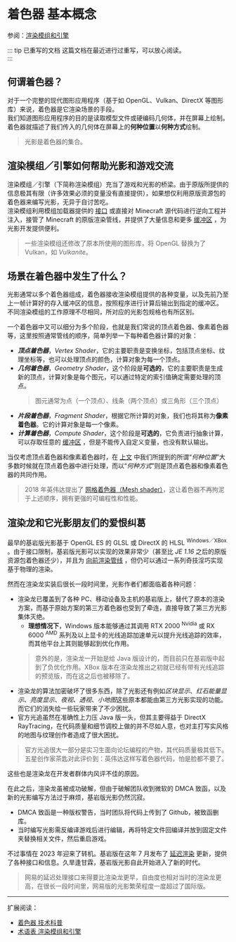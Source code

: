 # 着色器 基本概念

参阅：[渲染模组和引擎](terms.md#渲染模组和引擎)

::: tip 已重写的文档
这篇文档在最近进行过重写，可以放心阅读。  
:::

## 何谓着色器？

对于一个完整的现代图形应用程序（基于如 OpenGL、Vulkan、DirectX 等图形库）来说，着色器是它渲染场景的手段。  
我们知道图形应用程序的目的是读取模型文件或硬编码几何体，并在屏幕上绘制。着色器就描述了我们传入的几何体在屏幕上的**何种位置**以**何种方式**绘制。

> 光影是着色器的集合。

## 渲染模组／引擎如何帮助光影和游戏交流

渲染模组／引擎（下简称渲染模组）充当了游戏和光影的桥梁。由于原版所提供的信息极其有限（许多效果必须的变量没有直接提供），如果想仅利用原版资源包的着色器来编写光影，无异于自讨苦吃。  
渲染模组利用模组加载器提供的 [接口](terms.md#应用程序接口) 或直接对 Minecraft 源代码进行逆向工程并注入，接管了 Minecraft 的原版渲染管线，并提供了大量信息和更多 [缓冲区](terms.md#缓冲区) ，为光影开发提供便利。

> 一些渲染模组还修改了原本所使用的图形库，将 OpenGL 替换为了 Vulkan，如 *Vulkanite*。

## 场景在着色器中发生了什么？

光影通常以多个着色器组成，着色器接收渲染模组提供的各种变量，以及先前乃至上一帧计算好的存入缓冲区的信息，按照程序进行计算后输出到指定的缓冲区。  
不同渲染模组的工作原理不尽相同，所对应的光影包规格也有所区别。

一个着色器中又可以细分为多个阶段，也就是我们常说的顶点着色器、像素着色器等，这里按照通常管线的顺序，简单列举一下每种着色器计算的对象：

- ***顶点着色器***，*Vertex Shader*，它的主要职责是变换坐标，包括顶点坐标、纹理坐标等，也可以处理顶点的颜色，计算对象为每一个顶点。
- ***几何着色器***，*Geometry Shader*，这个阶段是**可选的**，它的主要职责是生成新的顶点，计算对象是每个图元，可以通过特定的索引值确定需要处理的顶点。
  > 图元通常为点（一个顶点）、线条（两个顶点）或三角形（三个顶点）
- ***片段着色器***，*Fragment Shader*，根据它所计算的对象，我们也将其称为**像素着色器**。它的计算对象是每一个像素。
- ***计算着色器***，*Compute Shader*，这个阶段是**可选的**，它负责进行抽象计算，可以存取任意的 [缓冲区](terms.md#缓冲区) ，但是不能传入自定义变量，也没有默认输出。

当仅考虑顶点着色器和像素着色器时，在 [上文](#何谓着色器) 中我们所提到的所谓“*何种位置*”大多数时候就在顶点着色器中进行处理，而以“*何种方式*”则是顶点着色器和像素着色器的共同作用。

> 2018 年英伟达提出了 [网格着色器（Mesh shader）](https://developer.nvidia.com/zh-cn/blog/introduction-turing-mesh-shaders/)，这让着色器不再拘泥于上述顺序，拥有更强的可编程性和性能。

## 渲染龙和它光影朋友们的爱恨纠葛

最早的基岩版光影基于 OpenGL ES 的 GLSL 或 DirectX 的 HLSL <sup>Windows／XBox</sup> 。由于接口限制，基岩版光影可以实现的效果非常少（甚至比 *JE 1.16* 之后的原版资源包着色器还少），并且为 [向前渲染管线](terms.md#向前渲染法) ，但仍可以通过一系列奇技淫巧实现基于物理的渲染。

然而在渲染龙实装后很长一段时间里，光影作者们都面临着各种问题：

- 渲染龙已覆盖到了各种 PC、移动设备及主机的基岩版上，替代了原本的渲染方案，而基于原始方案的第三方着色器也受到了牵连，直接导致了第三方光影集体灭绝。
  - **理想情况下**，Windows 版本能够通过其调用 RTX 2000 <sup>Nvidia</sup> 或 RX 6000 <sup>AMD</sup> 系列及以上显卡的光线追踪加速单元以提升光线追踪的效率，而其他平台上其则能够起到优化作用。
  > 意外的是，渲染龙一开始是给 Java 版设计的，而目前只在基岩版中起到了负优化作用。XBox 版本在渲染龙推出之初就已经有带有光线追踪的预览版，而在这之后也被移除了。
- 渲染龙的算法加密破坏了很多东西，除了光影还有例如*区块显示*、*红石能量显示*、*亮度显示*、*夜视*、*透视*、*小地图*这些原本都能由第三方光影实现的功能。而它们的消失给一些玩家带来了不少困扰。
- 官方光追虽然在准确性上力压 Java 版一头，但其主要得益于 DirectX RayTracing，在代码质量和细节调校上做的并不尽如人意，也对主打写实风格的地图与纹理创作者造成了很大困扰。

> 官方光追很大一部分是实习生面向论坛编程的产物，其代码质量极其低下。五星创作家茶匙对此评价到：英伟达这样写着色器代码，怕是脸都不要了。

这些也是渲染龙在开发者群体内风评不佳的原因。

在此之后，渲染龙虽被成功破解，但由于破解团队收到微软的 DMCA 致函，以及新的光影编写方法过于麻烦，基岩版光影仍然沉寂。

- DMCA 致函是一种版权警告，当时团队将代码上传到了 Github，被致函删库。
- 当时编写光影需反编译游戏后进行编辑，再将特定文件回编译并放到固定文件夹替换相关文件，然后重启游戏。

不过事情在 2023 年迎来了转机。基岩版在这年 7 月发布了 [延迟渲染](terms.md#延迟渲染法) 更新，提供了各种接口和信息。久旱逢甘霖，基岩版光影自此开始进入了新的时代。

> 网易的延迟处理接口来得要比渲染龙更早，自由度也相对当时的渲染龙更高，在很长一段时间里，网易版的光影繁荣程度一度超过了国际版。

---

扩展阅读：
- [着色器 技术科普](shaders-advanced.md)
- [术语表 渲染模组和引擎](terms.md#渲染模组和引擎)
